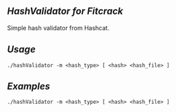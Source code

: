 ## *HashValidator for Fitcrack* ##
Simple hash validator from Hashcat.


## *Usage* ##
```
./hashValidator -m <hash_type> [ <hash> <hash_file> ]
```

## *Examples* ##

```
./hashValidator -m <hash_type> [ <hash> <hash_file> ]
```